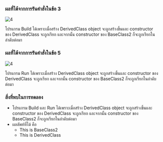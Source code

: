 ### ผลที่ได้จากการรันคำสั่งในข้อ 3

![4](https://github.com/Nitiphum7/03376836-OOP-2566-Lab-08/assets/144196695/13a6c382-27d6-4c31-8553-c102b6e49b7c)



โปรแกรม Build ได้เพราะเมื่อสร้าง DerivedClass object จะถูกสร้างขึ้นและ constructor ของ DerivedClass จะถูกเรียก และจากนั้น constructor ของ BaseClass2 ก็จะถูกเรียกในลำดับต่อมา

### ผลที่ได้จากการรันคำสั่งในข้อ 5

![4](https://github.com/Nitiphum7/03376836-OOP-2566-Lab-08/assets/144196695/0049dbc2-7612-4a03-995c-c73319f2526e)


โปรแกรม Run ได้เพราะเมื่อสร้าง DerivedClass object จะถูกสร้างขึ้นและ constructor ของ DerivedClass จะถูกเรียก และจากนั้น constructor ของ BaseClass2 ก็จะถูกเรียกในลำดับต่อมา

### สิ่งที่พบในการทดลอง
- โปรแกรม Build และ Run ได้เพราะเมื่อสร้าง DerivedClass object จะถูกสร้างขึ้นและ constructor ของ DerivedClass จะถูกเรียก และจากนั้น constructor ของ BaseClass2 ก็จะถูกเรียกในลำดับต่อมา
- ผลลัพท์ที่ได้ คือ
  - This is BaseClass2
  - This is DerivedClass
